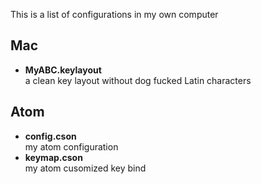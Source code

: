 This is a list of configurations in my own computer

## Mac

- **MyABC.keylayout** <br>
a clean key layout without dog fucked Latin characters

## Atom

- **config.cson**<br>
my atom configuration
- **keymap.cson**<br>
my atom cusomized key bind
